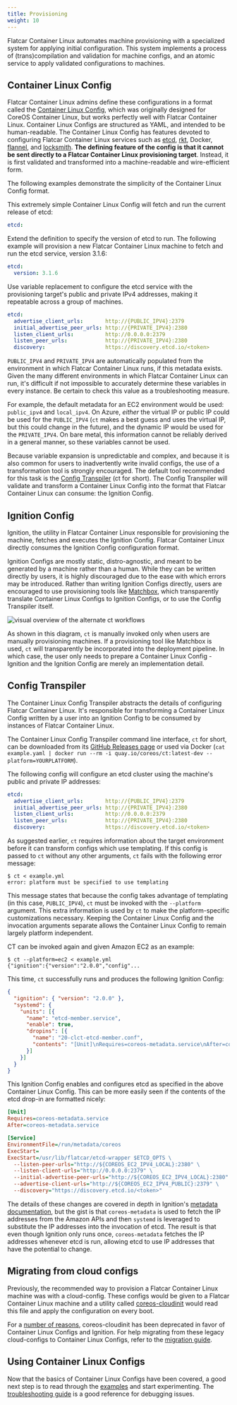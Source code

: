 ```yaml
---
title: Provisioning
weight: 10
---
```


Flatcar Container Linux automates machine provisioning with a specialized system for applying initial configuration. This system implements a process of (trans)compilation and validation for machine configs, and an atomic service to apply validated configurations to machines.

## Container Linux Config

Flatcar Container Linux admins define these configurations in a format called the [Container Linux Config][clc], which was originally designed for CoreOS Container Linux, but works perfectly well with Flatcar Container Linux. Container Linux Configs are structured as YAML, and intended to be human-readable. The Container Linux Config has features devoted to configuring Flatcar Container Linux services such as [etcd][etcd], [rkt][rkt], Docker, [flannel][flannel], and [locksmith][locksmith]. **The defining feature of the config is that it cannot be sent directly to a Flatcar Container Linux provisioning target**. Instead, it is first validated and transformed into a machine-readable and wire-efficient form.

The following examples demonstrate the simplicity of the Container Linux Config format.

This extremely simple Container Linux Config will fetch and run the current release of etcd:

```yaml
etcd:
```

Extend the definition to specify the version of etcd to run. The following example will provision a new Flatcar Container Linux machine to fetch and run the etcd service, version 3.1.6:

```yaml
etcd:
  version: 3.1.6
```

Use variable replacement to configure the etcd service with the provisioning target's public and private IPv4 addresses, making it repeatable across a group of machines.

```yaml
etcd:
  advertise_client_urls:       http://{PUBLIC_IPV4}:2379
  initial_advertise_peer_urls: http://{PRIVATE_IPV4}:2380
  listen_client_urls:          http://0.0.0.0:2379
  listen_peer_urls:            http://{PRIVATE_IPV4}:2380
  discovery:                   https://discovery.etcd.io/<token>
```

`PUBLIC_IPV4` and `PRIVATE_IPV4` are automatically populated from the environment in which Flatcar Container Linux runs, if this metadata exists. Given the many different environments in which Flatcar Container Linux can run, it's difficult if not impossible to accurately determine these variables in every instance. Be certain to check this value as a troubleshooting measure.

For example, the default metadata for an EC2 environment would be used: `public_ipv4` and `local_ipv4`. On Azure, *either* the virtual IP or public IP could be used for the `PUBLIC_IPV4` (`ct` makes a best guess and uses the virtual IP, but this could change in the future), and the dynamic IP would be used for the `PRIVATE_IPV4`. On bare metal, this information cannot be reliably derived in a general manner, so these variables cannot be used.

Because variable expansion is unpredictable and complex, and because it is also common for users to inadvertently write invalid configs, the use of a transformation tool is strongly encouraged. The default tool recommended for this task is the [Config Transpiler][ct] (ct for short). The Config Transpiler will validate and transform a Container Linux Config into the format that Flatcar Container Linux can consume: the Ignition Config.

## Ignition Config

Ignition, the utility in Flatcar Container Linux responsible for provisioning the machine, fetches and executes the Ignition Config. Flatcar Container Linux directly consumes the Ignition Config configuration format.

Ignition Configs are mostly static, distro-agnostic, and meant to be generated by a machine rather than a human. While they can be written directly by users, it is highly discouraged due to the ease with which errors may be introduced. Rather than writing Ignition Configs directly, users are encouraged to use provisioning tools like [Matchbox][matchbox], which transparently translate Container Linux Configs to Ignition Configs, or to use the Config Transpiler itself.

![visual overview of the alternate ct workflows](img/ct-workflow.svg)

As shown in this diagram, `ct` is manually invoked only when users are manually provisioning machines. If a provisioning tool like Matchbox is used, `ct` will transparently be incorporated into the deployment pipeline. In which case, the user only needs to prepare a Container Linux Config - Ignition and the Ignition Config are merely an implementation detail.

## Config Transpiler

The Container Linux Config Transpiler abstracts the details of configuring Flatcar Container Linux. It's responsible for transforming a Container Linux Config written by a user into an Ignition Config to be consumed by instances of Flatcar Container Linux.

The Container Linux Config Transpiler command line interface, `ct` for short, can be downloaded from its [GitHub Releases page][download-ct] or used via Docker (`cat example.yaml | docker run --rm -i quay.io/coreos/ct:latest-dev --platform=YOURPLATFORM`).

The following config will configure an etcd cluster using the machine's public and private IP addresses:

```yaml
etcd:
  advertise_client_urls:       http://{PUBLIC_IPV4}:2379
  initial_advertise_peer_urls: http://{PRIVATE_IPV4}:2380
  listen_client_urls:          http://0.0.0.0:2379
  listen_peer_urls:            http://{PRIVATE_IPV4}:2380
  discovery:                   https://discovery.etcd.io/<token>
```

As suggested earlier, `ct` requires information about the target environment before it can transform configs which use templating. If this config is passed to `ct` without any other arguments, `ct` fails with the following error message:

```
$ ct < example.yml
error: platform must be specified to use templating
```

This message states that because the config takes advantage of templating (in this case,  `PUBLIC_IPV4`), `ct` must be invoked with the `--platform` argument. This extra information is used by `ct` to make the platform-specific customizations necessary. Keeping the Container Linux Config and the invocation arguments separate allows the Container Linux Config to remain largely platform independent.

CT can be invoked again and given Amazon EC2 as an example:

```
$ ct --platform=ec2 < example.yml
{"ignition":{"version":"2.0.0","config"...
```

This time, `ct` successfully runs and produces the following Ignition Config:

```json
{
  "ignition": { "version": "2.0.0" },
  "systemd": {
    "units": [{
      "name": "etcd-member.service",
      "enable": true,
      "dropins": [{
        "name": "20-clct-etcd-member.conf",
        "contents": "[Unit]\nRequires=coreos-metadata.service\nAfter=coreos-metadata.service\n\n[Service]\nEnvironmentFile=/run/metadata/coreos\nExecStart=\nExecStart=/usr/lib/flatcar/etcd-wrapper $ETCD_OPTS \\\n  --listen-peer-urls=\"http://${COREOS_EC2_IPV4_LOCAL}:2380\" \\\n  --listen-client-urls=\"http://0.0.0.0:2379\" \\\n  --initial-advertise-peer-urls=\"http://${COREOS_EC2_IPV4_LOCAL}:2380\" \\\n  --advertise-client-urls=\"http://${COREOS_EC2_IPV4_PUBLIC}:2379\" \\\n  --discovery=\"https://discovery.etcd.io/\u003ctoken\u003e\""
      }]
    }]
  }
}
```

This Ignition Config enables and configures etcd as specified in the above Container Linux Config. This can be more easily seen if the contents of the etcd drop-in are formatted nicely:

```ini
[Unit]
Requires=coreos-metadata.service
After=coreos-metadata.service

[Service]
EnvironmentFile=/run/metadata/coreos
ExecStart=
ExecStart=/usr/lib/flatcar/etcd-wrapper $ETCD_OPTS \
  --listen-peer-urls="http://${COREOS_EC2_IPV4_LOCAL}:2380" \
  --listen-client-urls="http://0.0.0.0:2379" \
  --initial-advertise-peer-urls="http://${COREOS_EC2_IPV4_LOCAL}:2380" \
  --advertise-client-urls="http://${COREOS_EC2_IPV4_PUBLIC}:2379" \
  --discovery="https://discovery.etcd.io/<token>"
```

The details of these changes are covered in depth in Ignition's [metadata documentation][metadata], but the gist is that `coreos-metadata` is used to fetch the IP addresses from the Amazon APIs and then `systemd` is leveraged to substitute the IP addresses into the invocation of etcd. The result is that even though Ignition only runs once, `coreos-metadata` fetches the IP addresses whenever etcd is run, allowing etcd to use IP addresses that have the potential to change.

## Migrating from cloud configs

Previously, the recommended way to provision a Flatcar Container Linux machine was with a cloud-config. These configs would be given to a Flatcar Container Linux machine and a utility called [coreos-cloudinit][cloudinit] would read this file and apply the configuration on every boot.

For a [number of reasons][vs], coreos-cloudinit has been deprecated in favor of Container Linux Configs and Ignition. For help migrating from these legacy cloud-configs to Container Linux Configs, refer to the [migration guide][migrating].

## Using Container Linux Configs

Now that the basics of Container Linux Configs have been covered, a good next step is to read through the [examples][examples] and start experimenting. The [troubleshooting guide][troubleshooting] is a good reference for debugging issues.

[clc]: https://github.com/coreos/container-linux-config-transpiler/blob/master/doc/configuration.md
[cloudinit]: https://github.com/flatcar-linux/coreos-cloudinit
[ct]: https://github.com/coreos/container-linux-config-transpiler/blob/master/doc/overview.md
[download-ct]: https://github.com/coreos/container-linux-config-transpiler/releases
[etcd]: https://github.com/flatcar-linux/etcd
[examples]: https://github.com/coreos/container-linux-config-transpiler/blob/master/doc/examples.md
[flannel]: https://github.com/coreos/flannel
[locksmith]: https://github.com/flatcar-linux/locksmith
[matchbox]: https://github.com/coreos/matchbox
[metadata]: ../ignition/metadata.md
[migrating]: migrating-to-clcs.md
[rkt]: https://github.com/rkt/rkt
[troubleshooting]: https://github.com/flatcar-linux/ignition/blob/master/doc/getting-started.md#troubleshooting
[vs]: ../ignition/what-is-ignition.md#ignition-vs-coreos-cloudinit
